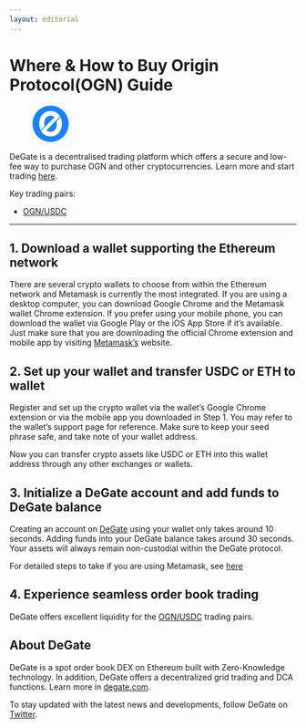 ```yaml
---
layout: editorial
---
```


# Where & How to Buy Origin Protocol(OGN) Guide

<figure><img src="../.gitbook/assets/ogn_0x8207c1ffc5b6804f6024322ccf34f29c3541ae26.png" alt="OGN" width="64" style="border-radius: 50%;"><figcaption></figcaption></figure>

DeGate is a decentralised trading platform which offers a secure and low-fee way to purchase OGN and other cryptocurrencies. Learn more and start trading [here](https://app.degate.com/trade/USDC/0x8207c1ffc5b6804f6024322ccf34f29c3541ae26?utm_source=howtobuy).&#x20;

Key trading pairs:

* [OGN/USDC](https://app.degate.com/trade/USDC/0x8207c1ffc5b6804f6024322ccf34f29c3541ae26?utm_source=howtobuy)

***

## 1. Download a wallet supporting the Ethereum network

There are several crypto wallets to choose from within the Ethereum network and Metamask is currently the most integrated. If you are using a desktop computer, you can download Google Chrome and the Metamask wallet Chrome extension. If you prefer using your mobile phone, you can download the wallet via Google Play or the iOS App Store if it’s available. Just make sure that you are downloading the official Chrome extension and mobile app by visiting [Metamask’s](https://metamask.io/) website.

## 2. Set up your wallet and transfer USDC or ETH to wallet

Register and set up the crypto wallet via the wallet’s Google Chrome extension or via the mobile app you downloaded in Step 1. You may refer to the wallet’s support page for reference. Make sure to keep your seed phrase safe, and take note of your wallet address.&#x20;

Now you can transfer crypto assets like USDC or ETH into this wallet address through any other exchanges or wallets.

## 3. Initialize a DeGate account and add funds to DeGate balance

Creating an account on [DeGate](https://app.degate.com/?utm_source=OGN_howtobuy) using your wallet only takes around 10 seconds. Adding funds into your DeGate balance takes around 30 seconds. Your assets will always remain non-custodial within the DeGate protocol.

For detailed steps to take if you are using Metamask, see [here](https://docs.degate.com/v/product_en/main-features/wallet-connectivity/metamask)

## 4. Experience seamless order book trading

DeGate offers excellent liquidity for the [OGN/USDC](https://app.degate.com/trade/USDC/0x8207c1ffc5b6804f6024322ccf34f29c3541ae26?utm_source=howtobuy) trading pairs.&#x20;

## About DeGate

DeGate is a spot order book DEX on Ethereum built with Zero-Knowledge technology. In addition, DeGate offers a decentralized grid trading and DCA functions. Learn more in [degate.com](https://degate.com/?utm_source=OGN_howtobuy).

To stay updated with the latest news and developments, follow DeGate on [Twitter](https://twitter.com/degatedex).
